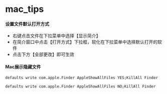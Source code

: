 # mac_tips

#### 设置文件默认打开方式
- 右键点击文件在下拉菜单中选择【显示简介】
- 在简介窗口中点击【打开方式】下拉框，软化在下拉菜单中选择默认打开的软件
- 点击下方【全部更改】即可生效

#### Mac展示隐藏文件
```
defaults write com.apple.Finder AppleShowAllFiles YES;KillAll Finder

defaults write com.apple.Finder AppleShowAllFiles NO;KillAll Finder
```
